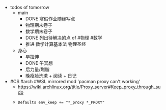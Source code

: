 - todos of tomorrow
	- main
		- DONE 寒假作业随缘写点
		- 物理期末卷子
		- 数学期末卷子
		- DONE 列出待解决的点 of #物理 #数学
		- 推进 数学计算基本法 物理圣经
	- 身心
		- 早拉伸
		- DONE 午冥想
		- 后力量/燃脂
		- 晚瘦脸洗漱  + 阅读 + 日记
- #CS #arch #WSL mirrored mod 'pacman proxy can't working'
	- https://wiki.archlinux.org/title/Proxy_server#Keep_proxy_through_sudo
	- ```/etc/sudoers.d/05_proxy
	  Defaults env_keep += "*_proxy *_PROXY"
	  ```